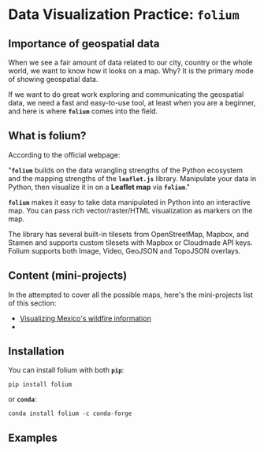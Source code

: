 # Data Visualization Practice: `folium`

## Importance of geospatial data

When we see a fair amount of data related to our city, country or the whole world, we want to know how it looks on a map. Why? It is the primary mode of showing geospatial data.

If we want to do great work exploring and communicating the geospatial data, we need a fast and easy-to-use tool, at least when you are a beginner, and here is where **`folium`** comes into the field.

## What is folium?

According to the official webpage:

"**`folium`** builds on the data wrangling strengths of the Python ecosystem and the mapping strengths of the **`leaflet.js`** library. Manipulate your data in Python, then visualize it in on a **Leaflet map** via **`folium`**."

**`folium`** makes it easy to take data manipulated in Python into an interactive map. You can pass rich vector/raster/HTML visualization as markers on the map.

The library has several built-in tilesets from OpenStreetMap, Mapbox, and Stamen and supports custom tilesets with Mapbox or Cloudmade API keys. Folium supports both Image, Video, GeoJSON and TopoJSON overlays.

## Content (mini-projects)
In the attempted to cover all the possible maps, here's the mini-projects list of this section:
* [Visualizing Mexico's wildfire information](https://github.com/isaacarroyov/data_visualization_practice/tree/master/Folium/Wildfires)
*

## Installation

You can install folium with both **`pip`**:

```
pip install folium
```

or **`conda`**:

```
conda install folium -c conda-forge
```

## Examples
